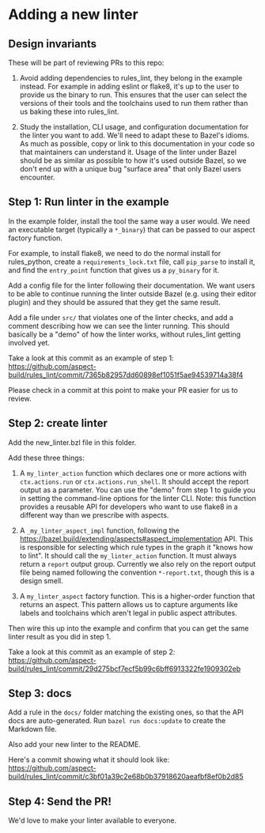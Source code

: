 # Adding a new linter

## Design invariants

These will be part of reviewing PRs to this repo:

1. Avoid adding dependencies to rules_lint, they belong in the example instead. For example in adding
  eslint or flake8, it's up to the user to provide us the binary to run.
  This ensures that the user can select the versions of their tools and the toolchains used to run them
  rather than us baking these into rules_lint.

2. Study the installation, CLI usage, and configuration documentation for the linter you want to add.
    We'll need to adapt these to Bazel's idioms. As much as possible, copy or link to this documentation
    in your code so that maintainers can understand it.
    Usage of the linter under Bazel should be as similar as possible to how it's used outside Bazel,
    so we don't end up with a unique bug "surface area" that only Bazel users encounter.

## Step 1: Run linter in the example

In the example folder, install the tool the same way a user would. We need an executable target
(typically a `*_binary`) that can be passed to our aspect factory function.

For example, to install flake8, we need to do the normal install for rules_python,
create a `requirements_lock.txt` file, call `pip_parse` to install it, and find the `entry_point`
function that gives us a `py_binary` for it.

Add a config file for the linter following their documentation. We want users to be able to continue
running the linter outside Bazel (e.g. using their editor plugin) and they should be assured that
they get the same result.

Add a file under `src/` that violates one of the linter checks, and add a comment describing how we
can see the linter running. This should basically be a "demo" of how the linter works, without
rules_lint getting involved yet.

Take a look at this commit as an example of step 1:
https://github.com/aspect-build/rules_lint/commit/7365b82957dd60898ef1051f5ae94539714a38f4

Please check in a commit at this point to make your PR easier for us to review.

## Step 2: create linter

Add the new_linter.bzl file in this folder.

Add these three things:

1. A `my_linter_action` function which declares one or more actions with `ctx.actions.run` or `ctx.actions.run_shell`.
   It should accept the report output as a parameter.
   You can use the "demo" from step 1 to guide you in setting the command-line options for the linter CLI.
   Note: this function provides a reusable API for developers who want to use flake8 in a different way than we prescribe with aspects.

2. A `_my_linter_aspect_impl` function, following the https://bazel.build/extending/aspects#aspect_implementation API.
   This is responsible for selecting which rule types in the graph it "knows how to lint".
   It should call the `my_linter_action` function.
   It must always return a `report` output group.
   Currently we also rely on the report output file being named following the convention `*-report.txt`, though this is
   a design smell.

3. A `my_linter_aspect` factory function. This is a higher-order function that returns an aspect.
   This pattern allows us to capture arguments like labels and toolchains which aren't legal
   in public aspect attributes.

Then wire this up into the example and confirm that you can get the same linter result as you did in
step 1.

Take a look at this commit as an example of step 2:
https://github.com/aspect-build/rules_lint/commit/29d275bcf7ecf5b99c6bff6913322fe1909302eb

## Step 3: docs

Add a rule in the `docs/` folder matching the existing ones, so that the API docs are auto-generated.
Run `bazel run docs:update` to create the Markdown file.

Also add your new linter to the README.

Here's a commit showing what it should look like:
https://github.com/aspect-build/rules_lint/commit/c3bf01a39c2e68b0b37918620aeafbf8ef0b2d85

## Step 4: Send the PR!

We'd love to make your linter available to everyone.

